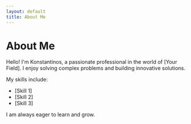 ```yaml
---
layout: default
title: About Me
---
```


# About Me

Hello! I'm Konstantinos, a passionate professional in the world of [Your Field]. I enjoy solving complex problems and building innovative solutions.

My skills include:
* [Skill 1]
* [Skill 2]
* [Skill 3]

I am always eager to learn and grow.
